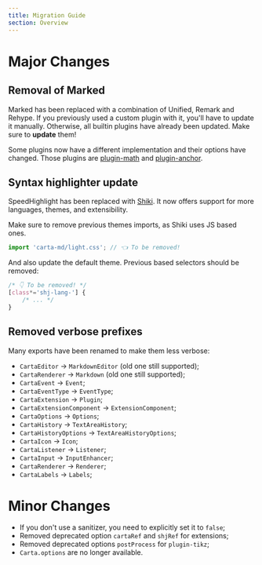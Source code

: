 ```yaml
---
title: Migration Guide
section: Overview
---
```


# Major Changes

## Removal of Marked

Marked has been replaced with a combination of Unified, Remark and Rehype. If you previously used a custom plugin with it, you'll have to update it manually. Otherwise, all builtin plugins have already been updated. Make sure to **update** them!

Some plugins now have a different implementation and their options have changed. Those plugins are [plugin-math](https://beartocode.github.io/carta/plugins/math) and [plugin-anchor](https://beartocode.github.io/carta/plugins/anchor).

## Syntax highlighter update

SpeedHighlight has been replaced with [Shiki](https://shiki.matsu.io/). It now offers support for more languages, themes, and extensibility.

Make sure to remove previous themes imports, as Shiki uses JS based ones.

```ts
import 'carta-md/light.css'; // 👈 To be removed!
```

And also update the default theme. Previous based selectors should be removed:

```css
/* 👇 To be removed! */
[class*='shj-lang-'] {
	/* ... */
}
```

## Removed verbose prefixes

Many exports have been renamed to make them less verbose:

- `CartaEditor` -> `MarkdownEditor` (old one still supported);
- `CartaRenderer` -> `Markdown` (old one still supported);
- `CartaEvent` -> `Event`;
- `CartaEventType` -> `EventType`;
- `CartaExtension` -> `Plugin`;
- `CartaExtensionComponent` -> `ExtensionComponent`;
- `CartaOptions` -> `Options`;
- `CartaHistory` -> `TextAreaHistory`;
- `CartaHistoryOptions` -> `TextAreaHistoryOptions`;
- `CartaIcon` -> `Icon`;
- `CartaListener` -> `Listener`;
- `CartaInput` -> `InputEnhancer`;
- `CartaRenderer` -> `Renderer`;
- `CartaLabels` -> `Labels`;

# Minor Changes

- If you don't use a sanitizer, you need to explicitly set it to `false`;
- Removed deprecated option `cartaRef` and `shjRef` for extensions;
- Removed deprecated options `postProcess` for `plugin-tikz`;
- `Carta.options` are no longer available.
